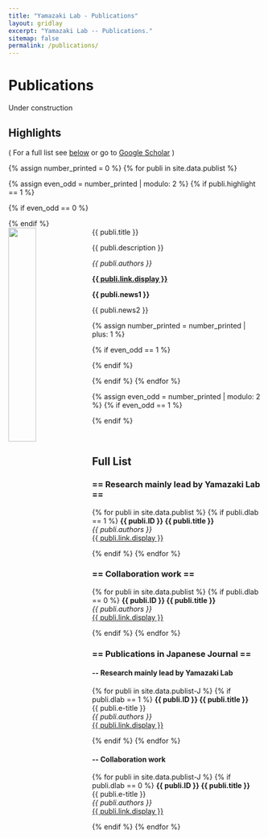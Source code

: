 ```yaml
---
title: "Yamazaki Lab - Publications"
layout: gridlay
excerpt: "Yamazaki Lab -- Publications."
sitemap: false
permalink: /publications/
---
```



# Publications

Under construction

## Highlights

( For a full list see [below](#full-list) or go to [Google Scholar](https://scholar.google.ch/user=2c_Vf3cAAAAJ) )

{% assign number_printed = 0 %}
{% for publi in site.data.publist %}

{% assign even_odd = number_printed | modulo: 2 %}
{% if publi.highlight == 1 %}

{% if even_odd == 0 %}
<div class="row">
{% endif %}

<div class="col-sm-6 clearfix">
 <div class="well">
  <pubtit>{{ publi.title }}</pubtit>
  <img src="{{ site.url }}{{ site.baseurl }}/images/pubpic/{{ publi.image }}" class="img-responsive" width="33%" style="float: left" />
  <p>{{ publi.description }}</p>
  <p><em>{{ publi.authors }}</em></p>
  <p><strong><a href="{{ publi.link.url }}">{{ publi.link.display }}</a></strong></p>
  <p class="text-danger"><strong> {{ publi.news1 }}</strong></p>
  <p> {{ publi.news2 }}</p>
 </div>
</div>

{% assign number_printed = number_printed | plus: 1 %}

{% if even_odd == 1 %}
</div>
{% endif %}

{% endif %}
{% endfor %}

{% assign even_odd = number_printed | modulo: 2 %}
{% if even_odd == 1 %}
</div>
{% endif %}

<p> &nbsp; </p>


## Full List
### == Research mainly lead by Yamazaki Lab ==

{% for publi in site.data.publist %}
{% if publi.dlab == 1 %}
<b> {{ publi.ID }} {{ publi.title }} </b><br>
<em> {{ publi.authors }} </em><br /> <a href="{{ publi.link.url }}">{{ publi.link.display }}</a>

{% endif %}
{% endfor %}

### == Collaboration work ==

{% for publi in site.data.publist %}
{% if publi.dlab == 0 %}
<b> {{ publi.ID }} {{ publi.title }} </b><br>
<em> {{ publi.authors }} </em><br /> <a href="{{ publi.link.url }}">{{ publi.link.display }}</a>

{% endif %}
{% endfor %}

### == Publications in Japanese Journal ==
#### -- Research mainly lead by Yamazaki Lab
{% for publi in site.data.publist-J %}
{% if publi.dlab == 1 %}
<b> {{ publi.ID }} {{ publi.title }} </b><br />{{ publi.e-title }}<br>
<em> {{ publi.authors }} </em><br /> <a href="{{ publi.link.url }}">{{ publi.link.display }}</a>

{% endif %}
{% endfor %}

#### -- Collaboration work
{% for publi in site.data.publist-J %}
{% if publi.dlab == 0 %}
<b> {{ publi.ID }} {{ publi.title }} </b><br />{{ publi.e-title }}<br>
<em> {{ publi.authors }} </em><br /> <a href="{{ publi.link.url }}">{{ publi.link.display }}</a>

{% endif %}
{% endfor %}

